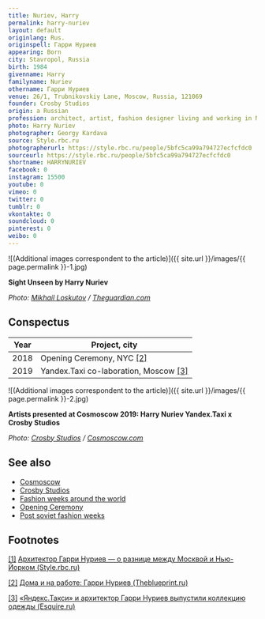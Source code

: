 ```yaml
---
title: Nuriev, Harry
permalink: harry-nuriev
layout: default
originlang: Rus.
originspell: Гарри Нуриев
appearing: Born
city: Stavropol, Russia
birth: 1984
givenname: Harry
familyname: Nuriev
othername: Гарри Нуриев
venue: 26/1, Trubnikovskiy Lane, Moscow, Russia, 121069
founder: Сrosby Studios
origin: a Russian
profession: architect, artist, fashion designer living and working in NYC and Moscow
photo: Harry Nuriev
photographer: Georgy Kardava
source: Style.rbc.ru
photographerurl: https://style.rbc.ru/people/5bfc5ca99a794727ecfcfdc0
sourceurl: https://style.rbc.ru/people/5bfc5ca99a794727ecfcfdc0
shortname: HARRYNURIEV
facebook: 0
instagram: 15500
youtube: 0
vimeo: 0
twitter: 0
tumblr: 0
vkontakte: 0
soundcloud: 0
pinterest: 0
weibo: 0
---
```


<!---
To edit top block see
icon "Meta Data"
on right menu
Full edit instructions
indexmod.gq/edit
-->

![(Additional images correspondent to the article)]({{ site.url }}/images/{{ page.permalink }}-1.jpg)

**Sight Unseen by Harry Nuriev**

*Photo: [Mikhail Loskutov](https://www.theguardian.com/lifeandstyle/2019/apr/10/harry-nuriev-russian-architect-fantasy-office-furniture-designer) / [Theguardian.com](https://www.theguardian.com/lifeandstyle/2019/apr/10/harry-nuriev-russian-architect-fantasy-office-furniture-designer)*

## Сonspectus

|Year|Project, city|
|-|-|
|2018|Opening Ceremony, NYC <span id="a2">[\[2\]](#f2)</span>|
|2019|Yandex.Taxi co-laboration, Moscow <span id="a3">[\[3\]](#f3)</span>|


![(Additional images correspondent to the article)]({{ site.url }}/images/{{ page.permalink }}-2.jpg)

**Artists presented at Cosmoscow 2019: Harry Nuriev Yandex.Taxi x Crosby Studios**

*Photo: [Crosby Studios](https://www.cosmoscow.com/en/galleries/gallery-311/) / [Cosmoscow.com](https://www.cosmoscow.com/en/galleries/gallery-311/)*

## See also

+ [Cosmoscow](cosmoscow)
+ [Crosby Studios](crosby-studios)
+ [Fashion weeks around the world](fashion-weeks-around-the-world)
+ [Opening Ceremony](opening-ceremony)
+ [Post soviet fashion weeks](post-soviet-fashion-weeks)

## Footnotes

[[1]](#a1) <span id="f1"></span> [Архитектор Гарри Нуриев — о разнице между Москвой и Нью-Йорком (Style.rbc.ru)](https://style.rbc.ru/people/5bfc5ca99a794727ecfcfdc0)

[[2]](#a2) <span id="f2"></span> [Дома и на работе: Гарри Нуриев (Theblueprint.ru)](https://theblueprint.ru/culture/harry-nuriev-crosby-studios)

[[3]](#a3) <span id="f3"></span> [«Яндекс.Такси» и архитектор Гарри Нуриев выпустили коллекцию одежды (Esquire.ru)](https://esquire.ru/style-and-grooming/122372-yandekstaksi-i-arhitektor-garri-nuriev-vypustili-kollekciyu-odezhdy/)
